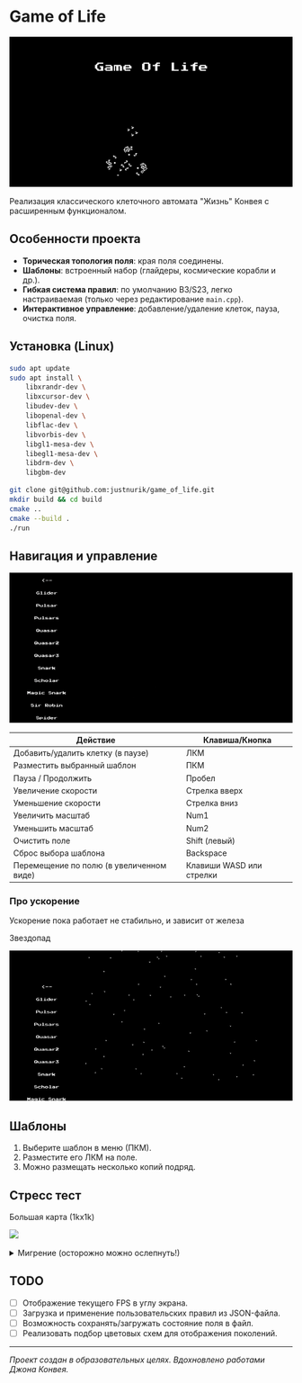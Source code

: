 # Game of Life

![](https://github.com/justnurik/game_of_life/blob/master/%20video/intro.gif)

Реализация классического клеточного автомата "Жизнь" Конвея с расширенным функционалом.

## Особенности проекта

- **Торическая топология поля**: края поля соединены.
- **Шаблоны**: встроенный набор (глайдеры, космические корабли и др.).
- **Гибкая система правил**: по умолчанию B3/S23, легко настраиваемая (только через редактирование `main.cpp`).
- **Интерактивное управление**: добавление/удаление клеток, пауза, очистка поля.

## Установка (Linux)

```bash
sudo apt update
sudo apt install \
    libxrandr-dev \
    libxcursor-dev \
    libudev-dev \
    libopenal-dev \
    libflac-dev \
    libvorbis-dev \
    libgl1-mesa-dev \
    libegl1-mesa-dev \
    libdrm-dev \
    libgbm-dev
````

```bash
git clone git@github.com:justnurik/game_of_life.git
mkdir build && cd build
cmake ..
cmake --build .
./run
```

## Навигация и управление

![](https://github.com/justnurik/game_of_life/blob/master/%20video/game_play.gif)

| Действие                                 | Клавиша/Кнопка           |
| ---------------------------------------- | ------------------------ |
| Добавить/удалить клетку (в паузе)        | ЛКМ                      |
| Разместить выбранный шаблон              | ПКМ                      |
| Пауза / Продолжить                       | Пробел                   |
| Увеличение скорости                      | Стрелка вверх            |
| Уменьшение скорости                      | Стрелка вниз             |
| Увеличить масштаб                        | Num1                     |
| Уменьшить масштаб                        | Num2                     |
| Очистить поле                            | Shift (левый)            |
| Сброс выбора шаблона                     | Backspace                |
| Перемещение по полю (в увеличенном виде) | Клавиши WASD или стрелки |


### Про ускорение
Ускорение пока работает не стабильно, и зависит от железа

Звездопад

![](https://github.com/justnurik/game_of_life/blob/master/%20video/%D0%B7%D0%B2%D0%B5%D0%B7%D0%B4%D0%BE%D0%BF%D0%B0%D0%B4.gif)

## Шаблоны

1. Выберите шаблон в меню (ПКМ).
2. Разместите его ЛКМ на поле.
3. Можно размещать несколько копий подряд.

## Стресс тест

Большая карта (1kx1k)

![](https://github.com/justnurik/game_of_life/blob/master/%20video/%D0%B1%D0%BE%D0%BB%D1%8C%D1%88%D0%B0%D1%8F%20%D0%BA%D0%B0%D1%80%D1%82%D0%B0.gif)




<details>
  <summary markdown="span">Мигрение (осторожно можно ослепнуть!)</summary>


![](https://github.com/justnurik/game_of_life/blob/master/%20video/%D0%BC%D0%B8%D0%B3%D1%80%D0%B5%D0%BD%D0%B8%D0%B5.gif)


</details>

## TODO

* [ ] Отображение текущего FPS в углу экрана.
* [ ] Загрузка и применение пользовательских правил из JSON-файла.
* [ ] Возможность сохранять/загружать состояние поля в файл.
* [ ] Реализовать подбор цветовых схем для отображения поколений.

---

*Проект создан в образовательных целях. Вдохновлено работами Джона Конвея.*
